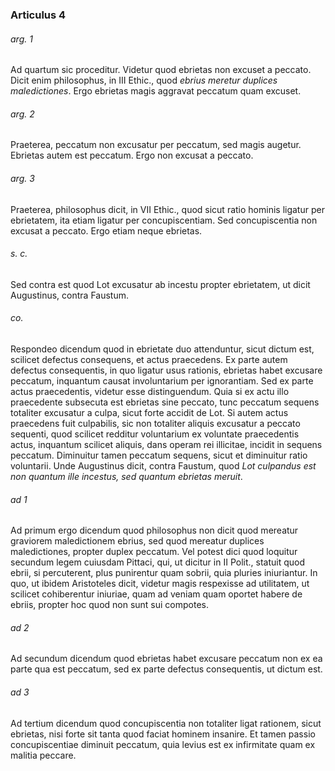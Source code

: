 ### Articulus 4

###### arg. 1
Ad quartum sic proceditur. Videtur quod ebrietas non excuset a peccato. Dicit enim philosophus, in III Ethic., quod *ebrius meretur duplices maledictiones*. Ergo ebrietas magis aggravat peccatum quam excuset.

###### arg. 2
Praeterea, peccatum non excusatur per peccatum, sed magis augetur. Ebrietas autem est peccatum. Ergo non excusat a peccato.

###### arg. 3
Praeterea, philosophus dicit, in VII Ethic., quod sicut ratio hominis ligatur per ebrietatem, ita etiam ligatur per concupiscentiam. Sed concupiscentia non excusat a peccato. Ergo etiam neque ebrietas.

###### s. c.
Sed contra est quod Lot excusatur ab incestu propter ebrietatem, ut dicit Augustinus, contra Faustum.

###### co.
Respondeo dicendum quod in ebrietate duo attenduntur, sicut dictum est, scilicet defectus consequens, et actus praecedens. Ex parte autem defectus consequentis, in quo ligatur usus rationis, ebrietas habet excusare peccatum, inquantum causat involuntarium per ignorantiam. Sed ex parte actus praecedentis, videtur esse distinguendum. Quia si ex actu illo praecedente subsecuta est ebrietas sine peccato, tunc peccatum sequens totaliter excusatur a culpa, sicut forte accidit de Lot. Si autem actus praecedens fuit culpabilis, sic non totaliter aliquis excusatur a peccato sequenti, quod scilicet redditur voluntarium ex voluntate praecedentis actus, inquantum scilicet aliquis, dans operam rei illicitae, incidit in sequens peccatum. Diminuitur tamen peccatum sequens, sicut et diminuitur ratio voluntarii. Unde Augustinus dicit, contra Faustum, quod *Lot culpandus est non quantum ille incestus, sed quantum ebrietas meruit*.

###### ad 1
Ad primum ergo dicendum quod philosophus non dicit quod mereatur graviorem maledictionem ebrius, sed quod mereatur duplices maledictiones, propter duplex peccatum. Vel potest dici quod loquitur secundum legem cuiusdam Pittaci, qui, ut dicitur in II Polit., statuit quod ebrii, si percuterent, plus punirentur quam sobrii, quia pluries iniuriantur. In quo, ut ibidem Aristoteles dicit, videtur magis respexisse ad utilitatem, ut scilicet cohiberentur iniuriae, quam ad veniam quam oportet habere de ebriis, propter hoc quod non sunt sui compotes.

###### ad 2
Ad secundum dicendum quod ebrietas habet excusare peccatum non ex ea parte qua est peccatum, sed ex parte defectus consequentis, ut dictum est.

###### ad 3
Ad tertium dicendum quod concupiscentia non totaliter ligat rationem, sicut ebrietas, nisi forte sit tanta quod faciat hominem insanire. Et tamen passio concupiscentiae diminuit peccatum, quia levius est ex infirmitate quam ex malitia peccare.

